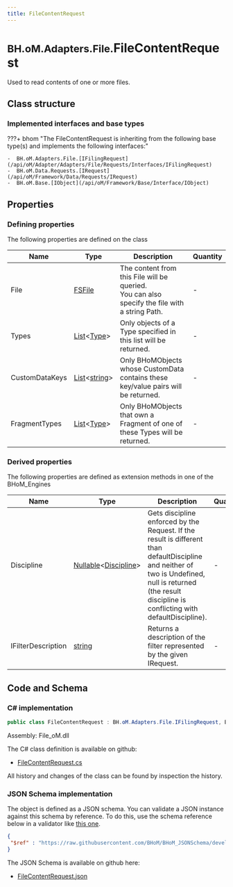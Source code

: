 ```yaml
---
title: FileContentRequest
---
```


# <small>BH.oM.Adapters.File.</small>**FileContentRequest**

Used to read contents of one or more files.

## Class structure

### Implemented interfaces and base types

???+ bhom "The FileContentRequest is inheriting from the following base type(s) and implements the following interfaces:"

    -  BH.oM.Adapters.File.[IFilingRequest](/api/oM/Adapter/Adapters/File/Requests/Interfaces/IFilingRequest)
    -  BH.oM.Data.Requests.[IRequest](/api/oM/Framework/Data/Requests/IRequest)
    -  BH.oM.Base.[IObject](/api/oM/Framework/Base/Interface/IObject)


## Properties



### Defining properties

The following properties are defined on the class

| Name             | Type             | Description      | Quantity         |
|------------------|------------------|------------------|------------------|
| File | [FSFile](/api/oM/Adapter/Adapters/File/FSFile) | The content from this File will be queried.<br>You can also specify the file with a string Path.  | - |
| Types | [List](https://learn.microsoft.com/en-us/dotnet/api/System.Collections.Generic.List-1?view=netstandard-2.0)&lt;[Type](https://learn.microsoft.com/en-us/dotnet/api/System.Type?view=netstandard-2.0)&gt; | Only objects of a Type specified in this list will be returned. | - |
| CustomDataKeys | [List](https://learn.microsoft.com/en-us/dotnet/api/System.Collections.Generic.List-1?view=netstandard-2.0)&lt;[string](https://learn.microsoft.com/en-us/dotnet/api/System.String?view=netstandard-2.0)&gt; | Only BHoMObjects whose CustomData contains these key/value pairs will be returned. | - |
| FragmentTypes | [List](https://learn.microsoft.com/en-us/dotnet/api/System.Collections.Generic.List-1?view=netstandard-2.0)&lt;[Type](https://learn.microsoft.com/en-us/dotnet/api/System.Type?view=netstandard-2.0)&gt; | Only BHoMObjects that own a Fragment of one of these Types will be returned. | - |


### Derived properties

The following properties are defined as extension methods in one of the BHoM_Engines

| Name             | Type             | Description      | Quantity         | Engine           |
|------------------|------------------|------------------|------------------|------------------|
| Discipline | [Nullable](https://learn.microsoft.com/en-us/dotnet/api/System.Nullable-1?view=netstandard-2.0)&lt;[Discipline](/api/oM/Adapter/Adapters/Revit/Enums/Discipline)&gt; | Gets discipline enforced by the Request. If the result is different than defaultDiscipline and neither of two is Undefined, null is returned (the result discipline is conflicting with defaultDiscipline). | - | Revit_Engine |
| IFilterDescription | [string](https://learn.microsoft.com/en-us/dotnet/api/System.String?view=netstandard-2.0) | Returns a description of the filter represented by the given IRequest. | - | Revit_Engine |


## Code and Schema

### C# implementation

``` C# title="C#"
public class FileContentRequest : BH.oM.Adapters.File.IFilingRequest, BH.oM.Data.Requests.IRequest, BH.oM.Base.IObject
```

Assembly: File_oM.dll

The C# class definition is available on github:

- [FileContentRequest.cs](https://github.com/BHoM/File_Toolkit/blob/develop/File_oM/Requests\FileContentRequest.cs)

All history and changes of the class can be found by inspection the history.
### JSON Schema implementation

The object is defined as a JSON schema. You can validate a JSON instance against this schema by reference. To do this, use the schema reference below in a validator like [this one](https://www.jsonschemavalidator.net/).

``` json title="JSON Schema"
{
 "$ref" : "https://raw.githubusercontent.com/BHoM/BHoM_JSONSchema/develop/File_oM/FileContentRequest.json"
}
```

The JSON Schema is available on github here:

- [FileContentRequest.json](https://github.com/BHoM/BHoM_JSONSchema/blob/develop/File_oM/FileContentRequest.json)
